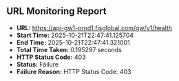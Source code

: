 ## URL Monitoring Report

- **URL:** https://api-gw1-prod1.fisglobal.com/gw/v1/health
- **Start Time:** 2025-10-21T22:47:41.125704
- **End Time:** 2025-10-21T22:47:41.321001
- **Total Time Taken:** 0.195297 seconds
- **HTTP Status Code:** 403
- **Status:** Failure
- **Failure Reason:** HTTP Status Code: 403
